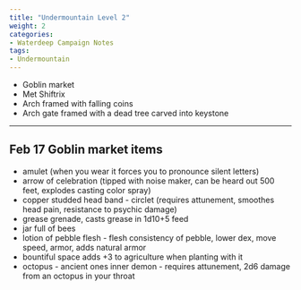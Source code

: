 ```yaml
---
title: "Undermountain Level 2"
weight: 2
categories:
- Waterdeep Campaign Notes
tags:
- Undermountain
---
```


- Goblin market
- Met Shiftrix
- Arch framed with falling coins
- Arch gate framed with a dead tree carved into keystone

--- 

Feb 17 Goblin market items
--------------------------
- amulet (when you wear it forces you to pronounce silent letters)
- arrow of celebration (tipped with noise maker, can be heard out 500 feet, explodes casting color spray)
- copper studded head band - circlet (requires attunement, smoothes head pain, resistance to psychic damage)
- grease grenade, casts grease in 1d10+5 feed
- jar full of bees
- lotion of pebble flesh - flesh consistency of pebble, lower dex, move speed, armor, adds natural armor
- bountiful space adds +3 to agriculture when planting with it
- octopus - ancient ones inner demon - requires attunement, 2d6 damage from an octopus in your throat
